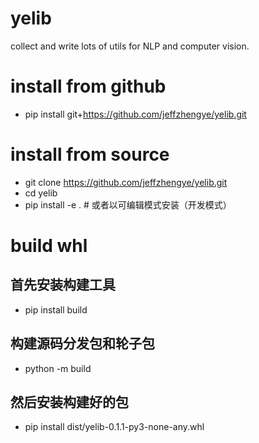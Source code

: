 # yelib

collect and write lots of utils for NLP and computer vision. 

# install from github

* pip install git+https://github.com/jeffzhengye/yelib.git

# install from source

* git clone https://github.com/jeffzhengye/yelib.git
* cd yelib
* pip install -e .  # 或者以可编辑模式安装（开发模式）

# build whl

## 首先安装构建工具

* pip install build

## 构建源码分发包和轮子包

* python -m build

## 然后安装构建好的包

* pip install dist/yelib-0.1.1-py3-none-any.whl
